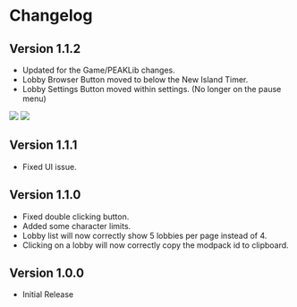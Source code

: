 # Changelog

## Version 1.1.2
- Updated for the Game/PEAKLib changes.
- Lobby Browser Button moved to below the New Island Timer.
- Lobby Settings Button moved within settings. (No longer on the pause menu)

![](https://i.imgur.com/q5En8Gq.png)
![](https://i.imgur.com/PUmTNYS.png)

## Version 1.1.1
- Fixed UI issue.

## Version 1.1.0
- Fixed double clicking button.
- Added some character limits.
- Lobby list will now correctly show 5 lobbies per page instead of 4.
- Clicking on a lobby will now correctly copy the modpack id to clipboard.

## Version 1.0.0
- Initial Release